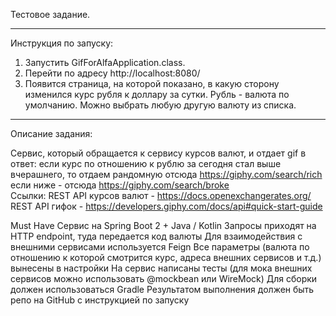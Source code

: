 Тестовое задание.
*****************************
Инструкция по запуску:
1) Запустить GifForAlfaApplication.class.
2) Перейти по адресу http://localhost:8080/
3) Появится страница, на которой показано, в какую сторону изменился курс рубля к доллару за сутки. Рубль - валюта по умолчанию. Можно выбрать любую другую валюту из списка.

*****************************
Описание задания:

Cервис, который обращается к сервису курсов валют, и отдает gif в ответ:
если курс по отношению к рублю за сегодня стал выше вчерашнего, то отдаем рандомную отсюда https://giphy.com/search/rich  
если ниже - отсюда https://giphy.com/search/broke  
Ссылки:
REST API курсов валют - https://docs.openexchangerates.org/  
REST API гифок - https://developers.giphy.com/docs/api#quick-start-guide  

Must Have
Сервис на Spring Boot 2 + Java / Kotlin
Запросы приходят на HTTP endpoint, туда передается код валюты
Для взаимодействия с внешними сервисами используется Feign
Все параметры (валюта по отношению к которой смотрится курс, адреса внешних сервисов и т.д.) вынесены в настройки
На сервис написаны тесты (для мока внешних сервисов можно использовать @mockbean или WireMock)
Для сборки должен использоваться Gradle
Результатом выполнения должен быть репо на GitHub с инструкцией по запуску
